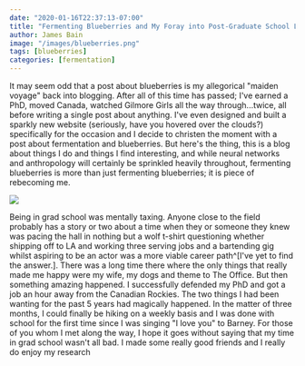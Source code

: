 ```yaml
---
date: "2020-01-16T22:37:13-07:00"
title: "Fermenting Blueberries and My Foray into Post-Graduate School Life"
author: James Bain
image: "/images/blueberries.png"
tags: [blueberries]
categories: [fermentation]
---
```


It may seem odd that a post about blueberries is my allegorical "maiden voyage" back into blogging. After all of this time has passed; I've earned a PhD, moved Canada, watched Gilmore Girls all the way through...twice, all before writing a single post about anything. I've even designed and built a sparkly new website (seriously, have you hovered over the clouds?) specifically for the occasion and I decide to christen the moment with a post about fermentation and blueberries. But here's the thing, this is a blog about things I do and things I find interesting, and while neural networks and anthropology will certainly be sprinkled heavily throughout, fermenting blueberries is more than just fermenting blueberries; it is piece of rebecoming me. 

<img class="right-img" src="/images/blueberries.png">

Being in grad school was mentally taxing. Anyone close to the field probably has a story or two about a time when they or someone they knew was pacing the hall in nothing but a wolf t-shirt questioning whether shipping off to LA and working three serving jobs and a bartending gig whilst aspiring to be an actor was a more viable career path^[I've yet to find the answer.]. There was a long time there where the only things that really made me happy were my wife, my dogs and theme to The Office. But then something amazing happened. I successfully defended my PhD and got a job an hour away from the Canadian Rockies. The two things I had been wanting for the past 5 years had magically happened. In the matter of three months, I could finally be hiking on a weekly basis and I was done with school for the first time since I was singing "I love you" to Barney. For those of you whom I met along the way, I hope it goes without saying that my time in grad school wasn't all bad. I made some really good friends and I really do enjoy my research

